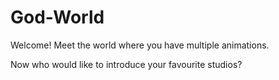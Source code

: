 # God-World

Welcome! Meet the world where you have multiple animations.

Now who would like to introduce your favourite studios?

